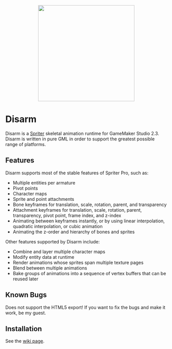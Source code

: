 <p align="center">
  <img width="300" height="300" src="./wanda.gif" />
</p>

# Disarm

Disarm is a [Spriter](https://brashmonkey.com/spriter-pro/) skeletal animation runtime for GameMaker Studio 2.3. Disarm is written in pure GML in order to support the greatest possible range of platforms.

## Features

Disarm supports most of the stable features of Spriter Pro, such as:
 - Multiple entities per armature
 - Pivot points
 - Character maps
 - Sprite and point attachments
 - Bone keyframes for translation, scale, rotation, parent, and transparency
 - Attachment keyframes for translation, scale, rotation, parent, transparency, pivot point, frame index, and z-index
 - Animating between keyframes instantly, or by using linear interpolation, quadratic interpolation, or cubic animation
 - Animating the z-order and hierarchy of bones and sprites

Other features supported by Disarm include:
 - Combine and layer multiple character maps
 - Modify entity data at runtime 
 - Render animations whose sprites span multiple texture pages
 - Blend between multiple animations
 - Bake groups of animations into a sequence of vertex buffers that can be reused later

## Known Bugs

Does not support the HTML5 export! If you want to fix the bugs and make it work, be my guest.

## Installation

See the [wiki page](https://github.com/NuxiiGit/disarm/wiki/Getting-Started#installing).